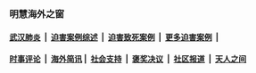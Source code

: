 
### 明慧海外之窗

####  [武汉肺炎](indexes/365.md?t=02030400) &nbsp;|&nbsp;  [迫害案例综述](indexes/328.md?t=02030400) &nbsp;|&nbsp; [迫害致死案例](indexes/277.md?t=02030400)  &nbsp;|&nbsp; [更多迫害案例](indexes/81.md?t=02030400)  &nbsp;|&nbsp; 
####  [时事评论](indexes/251.md?t=02030400) &nbsp;|&nbsp; [海外简讯](indexes/245.md?t=02030400)&nbsp;|&nbsp;  [社会支持](indexes/140.md?t=02030400) &nbsp;|&nbsp; [褒奖决议](indexes/282.md?t=02030400) &nbsp;|&nbsp; [社区报道](indexes/91.md?t=02030400)  &nbsp;|&nbsp; [天人之间](indexes/78.md?t=02030400) 

